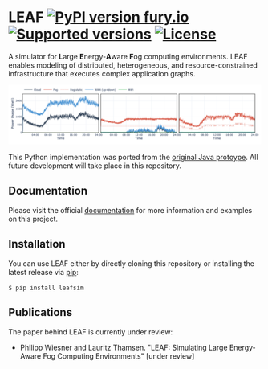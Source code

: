 # LEAF [![PyPI version fury.io](https://badge.fury.io/py/leafsim.svg)](https://pypi.org/project/leafsim/) [![Supported versions](https://img.shields.io/pypi/pyversions/leafsim.svg)](https://pypi.org/project/leafsim/) [![License](https://img.shields.io/pypi/l/leafsim.svg)](https://pypi.org/project/leafsim/)

A simulator for **L**arge **E**nergy-**A**ware **F**og computing environments.
LEAF enables modeling of distributed, heterogeneous, and resource-constrained infrastructure that executes complex application graphs.

<p align="center">
  <img src="/docs/_static/infrastructure.png">
</p>

This Python implementation was ported from the [original Java protoype](https://www.github.com/birnbaum/leaf).
All future development will take place in this repository.


## Documentation

Please visit the official [documentation](https://leaf.readthedocs.io) for more information and examples on this project.


## Installation

You can use LEAF either by directly cloning this repository or installing the latest release via [pip](https://pip.pypa.io/en/stable/quickstart/):

```
$ pip install leafsim
```


## Publications

The paper behind LEAF is currently under review:
- Philipp Wiesner and Lauritz Thamsen. "LEAF: Simulating Large Energy-Aware Fog Computing Environments" [under review]
